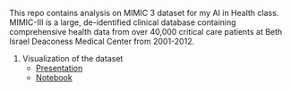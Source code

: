 This repo contains analysis on MIMIC 3 dataset for my AI in Health class. MIMIC-III is a large, de-identified clinical database containing comprehensive health data from over 40,000 critical care patients at Beth Israel Deaconess Medical Center from 2001-2012. 

1. Visualization of the dataset
    - [Presentation](https://tome.app/we-1e8/mimic-3-cm79xw2xq0n7b10rmmado4g6h)
    - [Notebook](/viz.ipynb)



